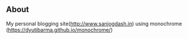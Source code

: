 ## About
My personal blogging site(http://www.sanjogdash.in) using monochrome (https://dyutibarma.github.io/monochrome/)
